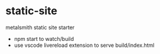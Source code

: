 # static-site

metalsmith static site starter

- npm start to watch/build
- use vscode livereload extension to serve build/index.html



